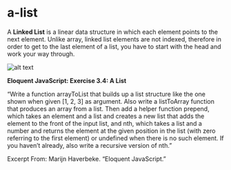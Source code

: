 # a-list

A <b>Linked List</b> is a linear data structure in which each element points to the next element. Unlike array, linked list elements are not indexed, therefore in order to get to the last element of a list, you have to start with the head and work your way through.

![alt text](https://www.educative.io/api/edpresso/shot/5077575695073280/image/5192456339456000)

<b>Eloquent JavaScript: Exercise 3.4: A List</b>

“Write a function arrayToList that builds up a list structure like the one shown when given [1, 2, 3] as argument. Also write a listToArray function that produces an array from a list. Then add a helper function prepend, which takes an element and a list and creates a new list that adds the element to the front of the input list, and nth, which takes a list and a number and returns the element at the given position in the list (with zero referring to the first element) or undefined when there is no such element. If you haven’t already, also write a recursive version of nth.”

Excerpt From: Marijn Haverbeke. “Eloquent JavaScript.”
